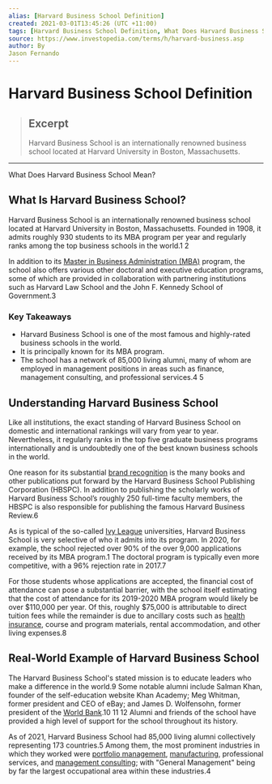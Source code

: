 ```yaml
---
alias: [Harvard Business School Definition]
created: 2021-03-01T13:45:26 (UTC +11:00)
tags: [Harvard Business School Definition, What Does Harvard Business School Mean?]
source: https://www.investopedia.com/terms/h/harvard-business.asp
author: By
Jason Fernando
---
```


# Harvard Business School Definition

> ## Excerpt
> Harvard Business School is an internationally renowned business school located at Harvard University in Boston, Massachusetts.

---

What Does Harvard Business School Mean?
## What Is Harvard Business School?

Harvard Business School is an internationally renowned business school located at Harvard University in Boston, Massachusetts. Founded in 1908, it admits roughly 930 students to its MBA program per year and regularly ranks among the top business schools in the world.1 2

In addition to its [Master in Business Administration (MBA)](https://www.investopedia.com/terms/m/mba.asp) program, the school also offers various other doctoral and executive education programs, some of which are provided in collaboration with partnering institutions such as Harvard Law School and the John F. Kennedy School of Government.3

### Key Takeaways

-   Harvard Business School is one of the most famous and highly-rated business schools in the world.
-   It is principally known for its MBA program.
-   The school has a network of 85,000 living alumni, many of whom are employed in management positions in areas such as finance, management consulting, and professional services.4 5

## Understanding Harvard Business School

Like all institutions, the exact standing of Harvard Business School on domestic and international rankings will vary from year to year. Nevertheless, it regularly ranks in the top five graduate business programs internationally and is undoubtedly one of the best known business schools in the world.

One reason for its substantial [brand recognition](https://www.investopedia.com/terms/b/brand-recognition.asp) is the many books and other publications put forward by the Harvard Business School Publishing Corporation (HBSPC). In addition to publishing the scholarly works of Harvard Business School’s roughly 250 full-time faculty members, the HBSPC is also responsible for publishing the famous Harvard Business Review.6

As is typical of the so-called [Ivy League](https://www.investopedia.com/articles/personal-finance/112815/ivy-league-degree-worth-it.asp) universities, Harvard Business School is very selective of who it admits into its program. In 2020, for example, the school rejected over 90% of the over 9,000 applications received by its MBA program.1 The doctoral program is typically even more competitive, with a 96% rejection rate in 2017.7

For those students whose applications are accepted, the financial cost of attendance can pose a substantial barrier, with the school itself estimating that the cost of attendance for its 2019-2020 MBA program would likely be over $110,000 per year. Of this, roughly $75,000 is attributable to direct tuition fees while the remainder is due to ancillary costs such as [health insurance](https://www.investopedia.com/terms/h/healthinsurance.asp), course and program materials, rental accommodation, and other living expenses.8

## Real-World Example of Harvard Business School

The Harvard Business School's stated mission is to educate leaders who make a difference in the world.9 Some notable alumni include Salman Khan, founder of the self-education website Khan Academy; Meg Whitman, former president and CEO of eBay; and James D. Wolfensohn, former president of the [World Bank](https://www.investopedia.com/terms/w/worldbank.asp).10 11 12 Alumni and friends of the school have provided a high level of support for the school throughout its history.

As of 2021, Harvard Business School had 85,000 living alumni collectively representing 173 countries.5 Among them, the most prominent industries in which they worked were [portfolio management](https://www.investopedia.com/terms/p/portfoliomanagement.asp), [manufacturing](https://www.investopedia.com/terms/m/manufacturing.asp), professional services, and [management consulting](https://www.investopedia.com/articles/financialcareers/08/management-consulting.asp); with "General Management" being by far the largest occupational area within these industries.4
